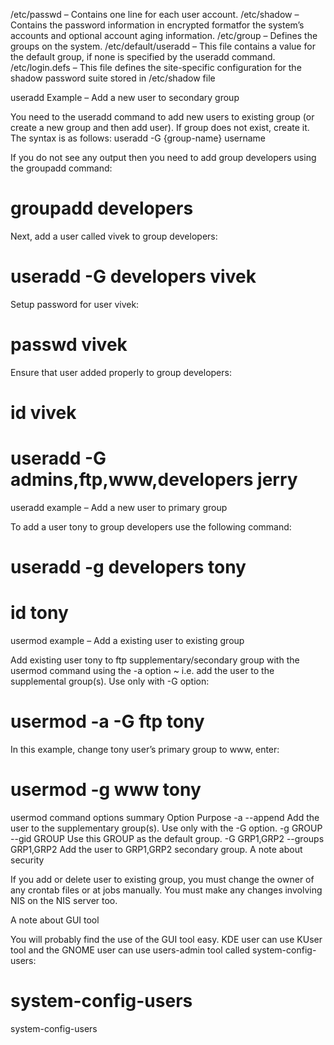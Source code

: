 /etc/passwd – Contains one line for each user account.
/etc/shadow – Contains the password information in encrypted formatfor the system’s accounts and optional account aging information.
/etc/group – Defines the groups on the system.
/etc/default/useradd – This file contains a value for the default group, if none is specified by the useradd command.
/etc/login.defs – This file defines the site-specific configuration for the shadow password suite stored in /etc/shadow file


useradd Example – Add a new user to secondary group

You need to the useradd command to add new users to existing group (or create a new group and then add user). If group does not exist, create it. The syntax is as follows:
useradd -G {group-name} username

If you do not see any output then you need to add group developers using the groupadd command:
# groupadd developers

Next, add a user called vivek to group developers:
# useradd -G developers vivek

Setup password for user vivek:
# passwd vivek

Ensure that user added properly to group developers:
# id vivek

# useradd -G admins,ftp,www,developers jerry

useradd example – Add a new user to primary group

To add a user tony to group developers use the following command:
# useradd -g developers tony
# id tony

usermod example – Add a existing user to existing group

Add existing user tony to ftp supplementary/secondary group with the usermod command using the -a option ~ i.e. add the user to the supplemental group(s). Use only with -G option:
# usermod -a -G ftp tony

In this example, change tony user’s primary group to www, enter:
# usermod -g www tony

usermod command options summary
Option	Purpose
-a
--append	Add the user to the supplementary group(s). Use only with the -G option.
-g GROUP
--gid GROUP	Use this GROUP as the default group.
-G GRP1,GRP2
--groups GRP1,GRP2	Add the user to GRP1,GRP2 secondary group.
A note about security

If you add or delete user to existing group, you must change the owner of any crontab files or at jobs manually. You must make any changes involving NIS on the NIS server too.

A note about GUI tool

You will probably find the use of the GUI tool easy. KDE user can use KUser tool and the GNOME user can use users-admin tool called system-config-users:
# system-config-users

system-config-users
